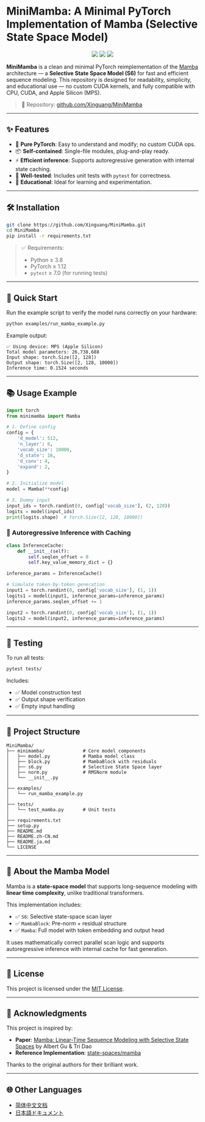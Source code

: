 # MiniMamba: A Minimal PyTorch Implementation of Mamba (Selective State Space Model)

<p align="center">
  <img src="https://img.shields.io/badge/PyTorch-ee4c2c?style=for-the-badge&logo=pytorch&logoColor=white"/>
  <img src="https://img.shields.io/badge/License-MIT-blue.svg?style=for-the-badge"/>
  <img src="https://img.shields.io/github/stars/Xinguang/MiniMamba?style=for-the-badge"/>
</p>

**MiniMamba** is a clean and minimal PyTorch reimplementation of the [Mamba](https://arxiv.org/abs/2312.00752) architecture — a **Selective State Space Model (S6)** for fast and efficient sequence modeling. This repository is designed for readability, simplicity, and educational use — no custom CUDA kernels, and fully compatible with CPU, CUDA, and Apple Silicon (MPS).

> 📂 Repository: [github.com/Xinguang/MiniMamba](https://github.com/Xinguang/MiniMamba)

---

## ✨ Features

- 🧠 **Pure PyTorch**: Easy to understand and modify; no custom CUDA ops.
- 📦 **Self-contained**: Single-file modules, plug-and-play ready.
- ⚡ **Efficient inference**: Supports autoregressive generation with internal state caching.
- 🧪 **Well-tested**: Includes unit tests with `pytest` for correctness.
- 🔬 **Educational**: Ideal for learning and experimentation.

---

## 🛠️ Installation

```bash
git clone https://github.com/Xinguang/MiniMamba.git
cd MiniMamba
pip install -r requirements.txt
```

> ✅ Requirements:
>
> * Python ≥ 3.8
> * PyTorch ≥ 1.12
> * `pytest` ≥ 7.0 (for running tests)

---

## 🚀 Quick Start

Run the example script to verify the model runs correctly on your hardware:

```bash
python examples/run_mamba_example.py
```

Example output:

```
✅ Using device: MPS (Apple Silicon)
Total model parameters: 26,738,688
Input shape: torch.Size([2, 128])
Output shape: torch.Size([2, 128, 10000])
Inference time: 0.1524 seconds
```

---

## 📚 Usage Example

```python
import torch
from minimamba import Mamba

# 1. Define config
config = {
    'd_model': 512,
    'n_layer': 6,
    'vocab_size': 10000,
    'd_state': 16,
    'd_conv': 4,
    'expand': 2,
}

# 2. Initialize model
model = Mamba(**config)

# 3. Dummy input
input_ids = torch.randint(0, config['vocab_size'], (2, 128))
logits = model(input_ids)
print(logits.shape)  # torch.Size([2, 128, 10000])
```

### 🔁 Autoregressive Inference with Caching

```python
class InferenceCache:
    def __init__(self):
        self.seqlen_offset = 0
        self.key_value_memory_dict = {}

inference_params = InferenceCache()

# Simulate token-by-token generation
input1 = torch.randint(0, config['vocab_size'], (1, 1))
logits1 = model(input1, inference_params=inference_params)
inference_params.seqlen_offset += 1

input2 = torch.randint(0, config['vocab_size'], (1, 1))
logits2 = model(input2, inference_params=inference_params)
```

---

## 🧪 Testing

To run all tests:

```bash
pytest tests/
```

Includes:

* ✅ Model construction test
* ✅ Output shape verification
* ✅ Empty input handling

---

## 📂 Project Structure

```
MiniMamba/
├── minimamba/              # Core model components
│   ├── model.py            # Mamba model class
│   ├── block.py            # MambaBlock with residuals
│   ├── s6.py               # Selective State Space layer
│   ├── norm.py             # RMSNorm module
│   └── __init__.py
│
├── examples/
│   └── run_mamba_example.py
│
├── tests/
│   └── test_mamba.py       # Unit tests
│
├── requirements.txt
├── setup.py
├── README.md
├── README.zh-CN.md
├── README.ja.md
└── LICENSE
```

---

## 🧠 About the Mamba Model

Mamba is a **state-space model** that supports long-sequence modeling with **linear time complexity**, unlike traditional transformers.

This implementation includes:

* ✅ `S6`: Selective state-space scan layer
* ✅ `MambaBlock`: Pre-norm + residual structure
* ✅ `Mamba`: Full model with token embedding and output head

It uses mathematically correct parallel scan logic and supports autoregressive inference with internal cache for fast generation.

---

## 📄 License

This project is licensed under the [MIT License](./LICENSE).

---

## 🙏 Acknowledgments

This project is inspired by:

* **Paper**: [Mamba: Linear-Time Sequence Modeling with Selective State Spaces](https://arxiv.org/abs/2312.00752)
  by Albert Gu & Tri Dao
* **Reference Implementation**: [state-spaces/mamba](https://github.com/state-spaces/mamba)

Thanks to the original authors for their brilliant work.

---

## 🌐 Other Languages

* [简体中文文档](./README.zh-CN.md)
* [日本語ドキュメント](./README.ja.md)

